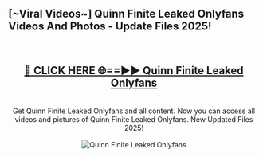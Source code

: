 <h2>[~Viral Videos~] Quinn Finite Leaked Onlyfans Videos And Photos - Update Files 2025!</h2>
<br>
<div align="center">
<h2><a href="https://top-ai-tools.click/QrbHav" rel="nofollow">🔴 CLICK HERE 🌐==►► Quinn Finite Leaked Onlyfans</a></h2>
<br>
Get Quinn Finite Leaked Onlyfans and all content. Now you can access all videos and pictures of Quinn Finite Leaked Onlyfans. New Updated Files 2025!
<br>
<br>
<a href="https://top-ai-tools.click/QrbHav" rel="nofollow" data-target="animated-image.originalLink"><img src="https://i.ibb.co.com/WyWwxjT/player-gif2.gif" alt="Quinn Finite Leaked Onlyfans" style="max-width: 100%; display: inline-block;" data-target="animated-image.originalImage"></a>
</div>
<br>